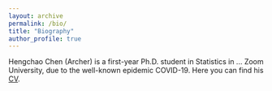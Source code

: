 ```yaml
---
layout: archive
permalink: /bio/
title: "Biography"
author_profile: true
---
```


Hengchao Chen (Archer) is a first-year Ph.D. student in Statistics in ... Zoom University, due to the well-known epidemic COVID-19. Here you can find his [CV](/cv/).
